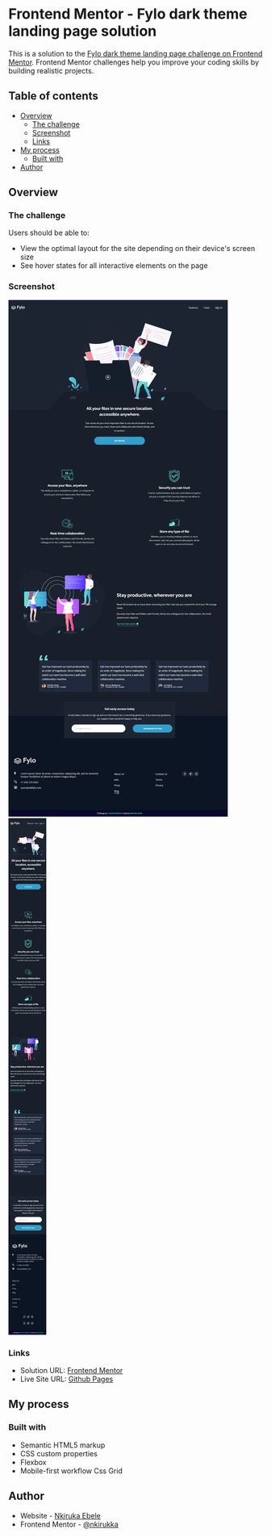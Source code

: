 # Frontend Mentor - Fylo dark theme landing page solution

This is a solution to the [Fylo dark theme landing page challenge on Frontend Mentor](https://www.frontendmentor.io/challenges/fylo-dark-theme-landing-page-5ca5f2d21e82137ec91a50fd). Frontend Mentor challenges help you improve your coding skills by building realistic projects.

## Table of contents

- [Overview](#overview)
  - [The challenge](#the-challenge)
  - [Screenshot](#screenshot)
  - [Links](#links)
- [My process](#my-process)
  - [Built with](#built-with)
- [Author](#author)

## Overview

### The challenge

Users should be able to:

- View the optimal layout for the site depending on their device's screen size
- See hover states for all interactive elements on the page

### Screenshot

![](./screenshot/desktop.png)
![](./screenshot/mobile.png)

### Links

- Solution URL: [Frontend Mentor](https://www.frontendmentor.io/solutions/responsice-fourcard-section-with-html-and-css-Hd79vb1MXT)
- Live Site URL: [Github Pages](https://nkirukka.github.io/submodules/fylo-dark-theme-landing-page)

## My process

### Built with

- Semantic HTML5 markup
- CSS custom properties
- Flexbox
- Mobile-first workflow
Css Grid

## Author

- Website - [Nkiruka Ebele](linkedin.com/in/nkiruka-ebele-8b03bb17a)
- Frontend Mentor - [@nkirukka](https://www.frontendmentor.io/profile/nkirukka)